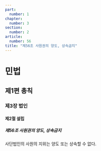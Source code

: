 ```yaml
---
part:
  number: 1
chapter:
  number: 3
section:
  number: 2
article:
  number: 56
title: "제56조 사원권의 양도, 상속금지"
---
```

# 민법

## 제1편 총칙

### 제3장 법인

#### 제2절 설립

##### 제56조 사원권의 양도, 상속금지

사단법인의 사원의 지위는 양도 또는 상속할 수 없다.
